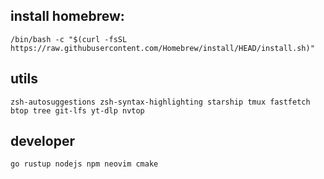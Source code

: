 ## install homebrew:
```
/bin/bash -c "$(curl -fsSL https://raw.githubusercontent.com/Homebrew/install/HEAD/install.sh)"
```

## utils
```
zsh-autosuggestions zsh-syntax-highlighting starship tmux fastfetch btop tree git-lfs yt-dlp nvtop
```

## developer
```
go rustup nodejs npm neovim cmake
```
